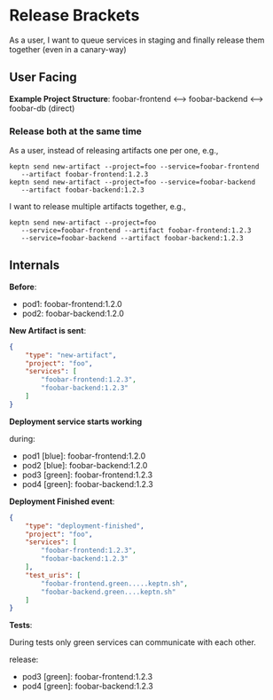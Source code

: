 # Release Brackets

As a user, I want to queue services in staging and finally release them together (even in a canary-way)



## User Facing

**Example Project Structure**: foobar-frontend <--> foobar-backend <--> foobar-db (direct)

### Release both at the same time
As a user, instead of releasing artifacts one per one, e.g.,
```
keptn send new-artifact --project=foo --service=foobar-frontend
   --artifact foobar-frontend:1.2.3
keptn send new-artifact --project=foo --service=foobar-backend
   --artifact foobar-backend:1.2.3
```

I want to release multiple artifacts together, e.g.,
```
keptn send new-artifact --project=foo 
   --service=foobar-frontend --artifact foobar-frontend:1.2.3 
   --service=foobar-backend --artifact foobar-backend:1.2.3
```

## Internals

**Before**:

- pod1: foobar-frontend:1.2.0
- pod2: foobar-backend:1.2.0


**New Artifact is sent**:

```json
{
    "type": "new-artifact",
    "project": "foo",
    "services": [
        "foobar-frontend:1.2.3",
        "foobar-backend:1.2.3"
    ]
}
```

**Deployment service starts working**

during:
- pod1 [blue]: foobar-frontend:1.2.0
- pod2 [blue]: foobar-backend:1.2.0
- pod3 [green]: foobar-frontend:1.2.3
- pod4 [green]: foobar-backend:1.2.3

**Deployment Finished event**:

```json
{
    "type": "deployment-finished",
    "project": "foo",
    "services": [
        "foobar-frontend:1.2.3",
        "foobar-backend:1.2.3"
    ],
    "test_uris": [
        "foobar-frontend.green.....keptn.sh",
        "foobar-backend.green....keptn.sh"
    ]
}
```

**Tests**:

During tests only green services can communicate with each other.

release:
- pod3 [green]: foobar-frontend:1.2.3
- pod4 [green]: foobar-backend:1.2.3
